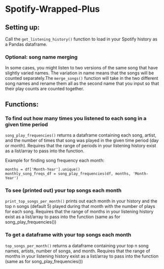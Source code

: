 # Spotify-Wrapped-Plus

## Setting up:
Call the `get_listening_history()` function to load in your Spotify history as a Pandas dataframe.

### Optional: song name merging
In some cases, you might listen to two versions of the same song that have slightly varied names. The variation in name means that the songs will be counted separately.The `merge_songs()` function will take in the two different song names and rename them all as the second name that you input so that their play counts are counted together.

## Functions:
### To find out how many times you listened to each song in a given time period
`song_play_frequencies()` returns a dataframe containing each song, artist, and the number of times that song was played in the given time period (day or month).
Requires that the range of periods in your listening history exist as a list/array to pass into the function.

Example for finding song frequency each month:
```
months = df['Month-Year'].unique()
monthly_song_freqs_df = song_play_frequencies(df, months, 'Month-Year')
```

### To see (printed out) your top songs each month
`print_top_songs_per_month()` prints out each month in your history and the top n songs (default 5) played during that month with the number of plays for each song.
Requires that the range of months in your listening history exist as a list/array to pass into the function (same as for song_play_frequencies())

### To get a dataframe with your top songs each month
`top_songs_per_month()` returns a dataframe containing your top n song names, artists, number of songs, and month.
Requires that the range of months in your listening history exist as a list/array to pass into the function (same as for song_play_frequencies())
